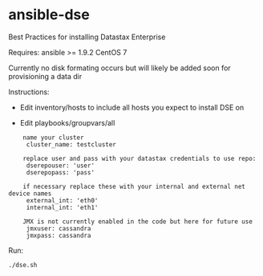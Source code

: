 # ansible-dse

Best Practices for installing Datastax Enterprise

Requires: ansible >= 1.9.2
          CentOS 7

Currently no disk formating occurs but will likely be added soon for provisioning a data dir

Instructions: 
  - Edit inventory/hosts to include all hosts you expect to install DSE on

  - Edit playbooks/groupvars/all 
    
```
    name your cluster
     cluster_name: testcluster

    replace user and pass with your datastax credentials to use repo:
     dserepouser: 'user'
     dserepopass: 'pass'

    if necessary replace these with your internal and external net device names
     external_int: 'eth0'
     internal_int: 'eth1'

    JMX is not currently enabled in the code but here for future use
     jmxuser: cassandra
     jmxpass: cassandra
```

Run: 
```
./dse.sh
```

